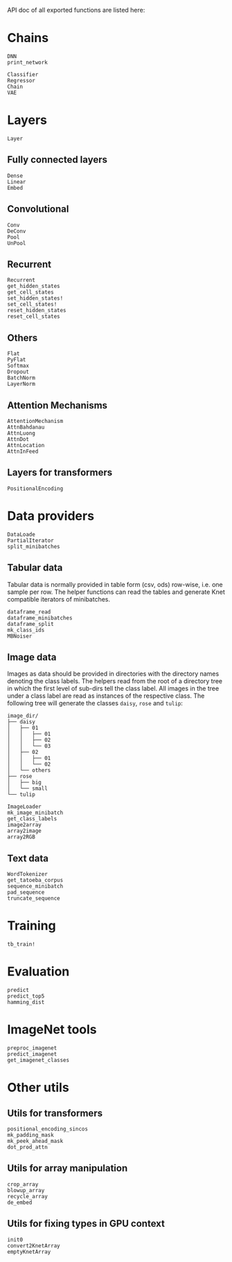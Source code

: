 API doc of all exported functions are listed here:

# Chains

```@docs
DNN
print_network
```

```@docs
Classifier
Regressor
Chain
VAE
```

# Layers

```@docs
Layer
```

## Fully connected layers

```@docs
Dense
Linear
Embed
```

## Convolutional

```@docs
Conv
DeConv
Pool
UnPool
```

## Recurrent

```@docs
Recurrent
get_hidden_states
get_cell_states
set_hidden_states!
set_cell_states!
reset_hidden_states
reset_cell_states
```

## Others

```@docs
Flat
PyFlat
Softmax
Dropout
BatchNorm
LayerNorm
```


## Attention Mechanisms

```@docs
AttentionMechanism
AttnBahdanau
AttnLuong
AttnDot
AttnLocation
AttnInFeed
```


## Layers for transformers

```@docs
PositionalEncoding
```

# Data providers

```@docs
DataLoade
PartialIterator
split_minibatches
```

## Tabular data

Tabular data is normally provided in table form (csv, ods)
row-wise, i.e. one sample per row.
The helper functions can read the tables and generate Knet compatible
iterators of minibatches.

```@docs
dataframe_read
dataframe_minibatches
dataframe_split
mk_class_ids
MBNoiser
```

## Image data

Images as data should be provided in directories with the directory names
denoting the class labels.
The helpers read from the root of a directory tree in which the
first level of sub-dirs tell the class label. All images in the
tree under a class label are read as instances of the respective class.
The following tree will generate the classes `daisy`, `rose` and `tulip`:

```
image_dir/
├── daisy
│   ├── 01
│   │   ├── 01
│   │   ├── 02
│   │   └── 03
│   ├── 02
│   │   ├── 01
│   │   └── 02
│   └── others
├── rose
│   ├── big
│   └── small
└── tulip
```

```@docs
ImageLoader
mk_image_minibatch
get_class_labels
image2array
array2image
array2RGB
```

## Text data

```@docs
WordTokenizer
get_tatoeba_corpus
sequence_minibatch
pad_sequence
truncate_sequence
```



# Training

```@docs
tb_train!
```

# Evaluation

```@docs
predict
predict_top5
hamming_dist
```

# ImageNet tools

```@docs
preproc_imagenet
predict_imagenet
get_imagenet_classes
```


# Other utils

## Utils for transformers

```@docs
positional_encoding_sincos
mk_padding_mask
mk_peek_ahead_mask
dot_prod_attn
```


## Utils for array manipulation

```@docs
crop_array
blowup_array
recycle_array
de_embed
```

## Utils for fixing types in GPU context

```@docs
init0
convert2KnetArray
emptyKnetArray
```
